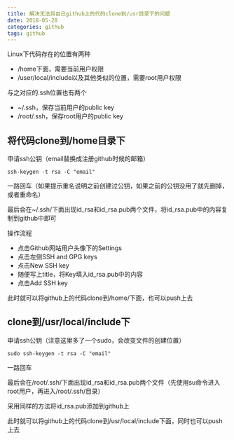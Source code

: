 ```yaml
---
title: 解决无法将自己github上的代码clone到/usr目录下的问题
date: 2018-05-28
categories: github
tags: github
---
```




Linux下代码存在的位置有两种

* /home下面，需要当前用户权限
* /user/local/include以及其他类似的位置，需要root用户权限

与之对应的.ssh位置也有两个

* ~/.ssh，保存当前用户的public key
* /root/.ssh，保存root用户的public key

<!--more-->



## 将代码clone到/home目录下

申请ssh公钥（email替换成注册github时候的邮箱）

```shell
ssh-keygen -t rsa -C "email"
```

一路回车（如果提示重名说明之前创建过公钥，如果之前的公钥没用了就先删掉，或者重命名）

最后会在~/.ssh/下面出现id_rsa和id_rsa.pub两个文件，将id_rsa.pub中的内容复制到github中即可

操作流程

* 点击Github网站用户头像下的Settings
* 点击左侧SSH and GPG keys
* 点击New SSH key
* 随便写上title，将Key填入id_rsa.pub中的内容
* 点击Add SSH key

此时就可以将github上的代码clone到/home/下面，也可以push上去



## clone到/usr/local/include下

申请ssh公钥（注意这里多了一个sudo，会改变文件的创建位置）

```shell
sudo ssh-keygen -t rsa -C "email"
```

一路回车

最后会在/root/.ssh/下面出现id_rsa和id_rsa.pub两个文件（先使用su命令进入root用户，再进入/root/.ssh/目录）

采用同样的方法将id_rsa.pub添加到github上

此时就可以将github上的代码clone到/usr/local/include下面，同时也可以push上去

